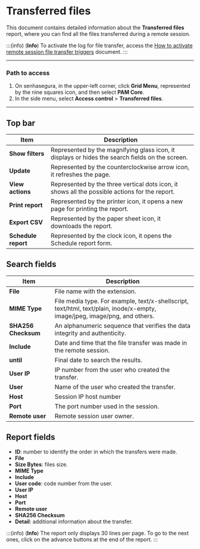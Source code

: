 # Transferred files

This document contains detailed information about the **Transferred files** report, where you can find all the files transferred during a remote session.

:::(info) (**Info**)
To activate the log for file transfer, access the [How to activate remote session file transfer triggers](/v3-32/docs/pam-session-activate-remote-session-file-transfer-triggers) document.
:::
***

### Path to access

1. On senhasegura, in the upper-left corner, click **Grid Menu**, represented by the nine squares icon, and then select **PAM Core**.
2. In the side menu, select **Access control** > **Transferred files**.

***

## Top bar
**Item**|**Description**
|---|---|
**Show filters**|Represented by the magnifying glass icon, it displays or hides the search fields on the screen.
**Update**|Represented by the counterclockwise arrow icon, it refreshes the page.
**View actions**|Represented by the three vertical dots icon, it shows all the possible actions for the report.
**Print report**|Represented by the printer icon, it opens a new page for printing the report.
**Export CSV**|Represented by the paper sheet icon, it downloads the report.
**Schedule report**|Represented by the clock icon, it opens the Schedule report form.

## Search fields

**Item**|**Description**
|---|---|
**File**|File name with the extension.
**MIME Type**|File media type. For example, text/x-shellscript, text/html, text/plain, inode/x-empty, image/jpeg, image/png, and others.
**SHA256 Checksum**|An alphanumeric sequence that verifies the data integrity and authenticity.
**Include**|Date and time that the file transfer was made in the remote session.
**until**|Final date to search the results.
**User IP**|IP number from the user who created the transfer.
**User**|Name of the user who created the transfer.
**Host**|Session IP host number 
**Port**|The port number used in the session.
**Remote user**|Remote session user owner.

## Report fields

* **ID**: number to identify the order in which the transfers were made.
* **File**
* **Size Bytes**: files size.
* **MIME Type**
* **Include**
* **User code**: code number from the user.
* **User IP**
* **Host**
* **Port**
* **Remote user**
* **SHA256 Checksum**
* **Detail**: additional information about the transfer.

:::(info) (**Info**)
The report only displays 30 lines per page. To go to the next ones, click on the advance buttons at the end of the report.
:::
